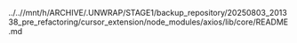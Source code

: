 ../..//mnt/h/ARCHIVE/.UNWRAP/STAGE1/backup_repository/20250803_201338_pre_refactoring/cursor_extension/node_modules/axios/lib/core/README.md